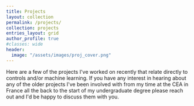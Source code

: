 ```yaml
---
title: Projects
layout: collection
permalink: /projects/
collection: projects
entries_layout: grid
author_profile: true
#classes: wide
header:
  image: "/assets/images/proj_cover.png"
---
```

Here are a few of the projects I've worked on recently that relate directly to controls and/or machine learning. If you have any interest in hearing about any of the older projects I've been involved with from my time at the CEA in France all the back to the start of my undergraduate degree please reach out and I'd be happy to discuss them with you.